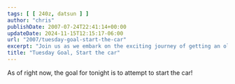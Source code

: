 ```yaml
---
tags: [ [ 240z, datsun ] ]
author: "chris"
publishDate: 2007-07-24T22:41:14+00:00
updateDate: 2024-11-15T12:15:17-06:00
url: "2007/tuesday-goal-start-the-car"
excerpt: "Join us as we embark on the exciting journey of getting an old car running again tonight."
title: "Tuesday Goal, Start the car"
---
```


As of right now, the goal for tonight is to attempt to start the car!

